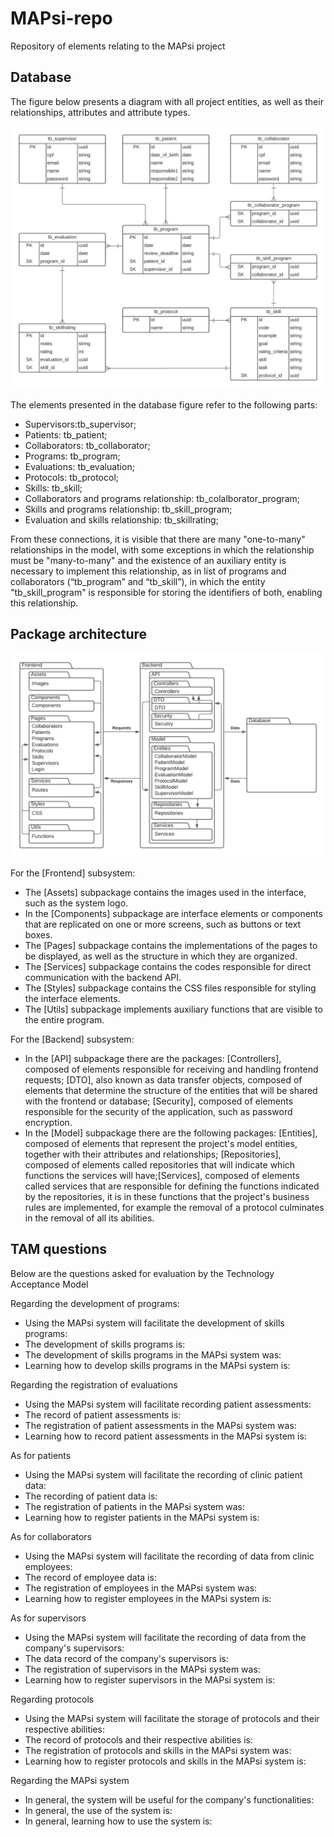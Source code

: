 # MAPsi-repo
Repository of elements relating to the MAPsi project

## Database

The figure below presents a diagram with all project entities, as well as their relationships, attributes and attribute types.

![db](assets/db_model.png)

The elements presented in the database figure refer to the following parts:
- Supervisors:tb_supervisor;
- Patients: tb_patient;
- Collaborators: tb_collaborator;
- Programs: tb_program;
- Evaluations: tb_evaluation;
- Protocols: tb_protocol;
- Skills: tb_skill;
- Collaborators and programs relationship: tb_colalborator_program;
- Skills and programs relationship: tb_skill_program;
- Evaluation and skills relationship: tb_skillrating;
  
From these connections, it is visible that there are many "one-to-many" relationships in the model, with some exceptions in which the relationship must be "many-to-many" and the existence of an auxiliary entity is necessary to implement this relationship, as in list of programs and collaborators (“tb_program” and “tb_skill”), in which the entity "tb_skill_program" is responsible for storing the identifiers of both, enabling this relationship.

## Package architecture

![packages](assets/package.png)

For the [Frontend] subsystem:
- The [Assets] subpackage contains the images used in the interface, such as the system logo.
- In the [Components] subpackage are interface elements or components that are replicated on one or more screens, such as buttons or text boxes.
- The [Pages] subpackage contains the implementations of the pages to be displayed, as well as the structure in which they are organized.
- The [Services] subpackage contains the codes responsible for direct communication with the backend API.
- The [Styles] subpackage contains the CSS files responsible for styling the interface elements.
- The [Utils] subpackage implements auxiliary functions that are visible to the entire program.
  
For the [Backend] subsystem:
- In the [API] subpackage there are the packages: [Controllers], composed of elements responsible for receiving and handling frontend requests; [DTO], also known as data transfer objects, composed of elements that determine the structure of the entities that will be shared with the frontend or database; [Security], composed of elements responsible for the security of the application, such as password encryption.
- In the [Model] subpackage there are the following packages: [Entities], composed of elements that represent the project's model entities, together with their attributes and relationships; [Repositories], composed of elements called repositories that will indicate which functions the services will have;[Services], composed of elements called services that are responsible for defining the functions indicated by the repositories, it is in these functions that the project's business rules are implemented, for example the removal of a protocol culminates in the removal of all its abilities.

## TAM questions

Below are the questions asked for evaluation by the Technology Acceptance Model

Regarding the development of programs:
- Using the MAPsi system will facilitate the development of skills programs:
- The development of skills programs is:
- The development of skills programs in the MAPsi system was:
- Learning how to develop skills programs in the MAPsi system is:

Regarding the registration of evaluations
- Using the MAPsi system will facilitate recording patient assessments:
- The record of patient assessments is:
- The registration of patient assessments in the MAPsi system was:
- Learning how to record patient assessments in the MAPsi system is:

As for patients
- Using the MAPsi system will facilitate the recording of clinic patient data:
- The recording of patient data is:
- The registration of patients in the MAPsi system was:
- Learning how to register patients in the MAPsi system is:

As for collaborators
- Using the MAPsi system will facilitate the recording of data from clinic employees:
- The record of employee data is:
- The registration of employees in the MAPsi system was:
- Learning how to register employees in the MAPsi system is:

As for supervisors
- Using the MAPsi system will facilitate the recording of data from the company's supervisors:
- The data record of the company's supervisors is:
- The registration of supervisors in the MAPsi system was:
- Learning how to register supervisors in the MAPsi system is:

Regarding protocols
- Using the MAPsi system will facilitate the storage of protocols and their respective abilities:
- The record of protocols and their respective abilities is:
- The registration of protocols and skills in the MAPsi system was:
- Learning how to register protocols and skills in the MAPsi system is:

Regarding the MAPsi system
- In general, the system will be useful for the company's functionalities:
- In general, the use of the system is:
- In general, learning how to use the system is:
